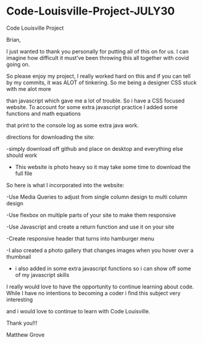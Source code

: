 # Code-Louisville-Project-JULY30



Code Louisville Project







Brian,







I just wanted to thank you personally for putting all of this on for us. I can imagine how difficult it must’ve been throwing this all together with covid going on. 







So please enjoy my project, I really worked hard on this and if you can tell by my commits, it was ALOT of tinkering. So me being a designer CSS stuck with me alot more



than javascript which gave me a lot of trouble. So i have a CSS focused website. To account for some extra javascript practice I added some functions and math equations



that print to the console log as some extra java work.







directions for downloading the site:



-simply download off github and place on desktop and everything else should work



- This website is photo heavy so it may take some time to download the full file







So here is what I incorporated into the website:



-Use Media Queries to adjust from single column design to multi column design



-Use flexbox on multiple parts of your site to make them responsive



-Use Javascript and create a return function and use it on your site



-Create responsive header that turns into hamburger menu



-I also created a photo gallery that changes images when you hover over a thumbnail



- i also added in some extra javascript functions so i can show off some of my javascript skills







I really would love to have the opportunity to continue learning about code. While I have no intentions to becoming a coder i find this subject very interesting 



and i would love to continue to learn with Code Louisville.







Thank you!!!



Matthew Grove
